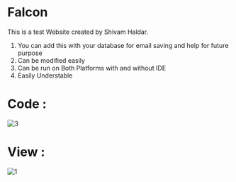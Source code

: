 
# Falcon

This is a test Website created by Shivam Haldar.

1. You can add this with your database for email saving and help for future purpose
2. Can be modified easily
3. Can be run on Both Platforms with and without IDE
4. Easily Understable

# Code :
![3](https://user-images.githubusercontent.com/94775990/153198177-0d15eee8-1f28-4b28-9bb2-af542ae1e8a1.png)

# View :
![1](https://user-images.githubusercontent.com/94775990/153198383-bf14f392-4b62-415b-b081-2c5496c9f7a4.png)
